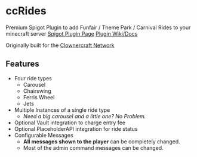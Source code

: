 # ccRides
Premium Spigot Plugin to add Funfair / Theme Park / Carnival Rides to your minecraft server
[Spigot Plugin Page](#) 
[Plugin Wiki/Docs]()

Originally built for the [Clownercraft Network](https://clownercraft.net/)

Features
---------

- Four ride types
  - Carousel
  - Chairswing
  - Ferris Wheel
  - Jets
- Multiple Instances of a single ride type
  - *Need a big carousel and a little one? No Problem.*
- Optional Vault integration to charge entry fee
- Optional PlaceholderAPI integration for ride status
- Configurable Messages
  - **All messages shown to the player** can be completely changed.
  - Most of the admin command messages can be changed.
 
